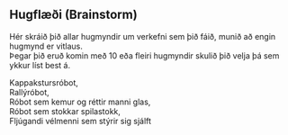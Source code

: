 ## Hugflæði (Brainstorm)
Hér skráið þið allar hugmyndir um verkefni sem þið fáið, munið að engin hugmynd er vitlaus.  
Þegar þið eruð komin með 10 eða fleiri hugmyndir skulið þið velja þá sem ykkur líst best á. 

Kappakstursróbot, \
Rallýróbot, \
Róbot sem kemur og réttir manni glas, \
Róbot sem stokkar spilastokk, \
Fljúgandi vélmenni sem stýrir sig sjálft
